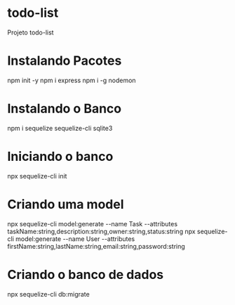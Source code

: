 # todo-list
Projeto todo-list

# Instalando Pacotes
npm init -y
npm i express
npm i -g nodemon

# Instalando o Banco
npm i sequelize sequelize-cli sqlite3

# Iniciando o banco
npx sequelize-cli init

# Criando uma model
npx sequelize-cli model:generate --name Task --attributes taskName:string,description:string,owner:string,status:string
npx sequelize-cli model:generate --name User --attributes firstName:string,lastName:string,email:string,password:string

# Criando o banco de dados
npx sequelize-cli db:migrate
